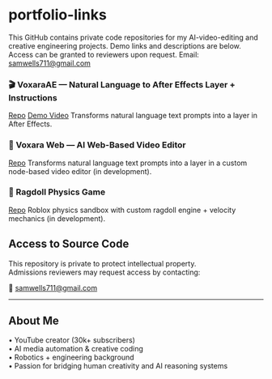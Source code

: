 # portfolio-links
This GitHub contains private code repositories for my AI-video-editing and creative engineering projects. Demo links and descriptions are below. Access can be granted to reviewers upon request. Email: samwells711@gmail.com

### 🎬 VoxaraAE — Natural Language to After Effects Layer + Instructions 
[Repo](https://github.com/AwesomeSauce711/VoxaraAE)
[Demo Video](https://youtu.be/xxxx) 
Transforms natural language text prompts into a layer in After Effects.  

### 🧠 Voxara Web — AI Web-Based Video Editor
[Repo](https://github.com/AwesomeSauce711/VoxaraWeb)
Transforms natural language text prompts into a layer in a custom node-based video editor (in development).

### 🤖 Ragdoll Physics Game
[Repo](https://github.com/AwesomeSauce711/Ragdoll)
Roblox physics sandbox with custom ragdoll engine + velocity mechanics (in development). 


## Access to Source Code

This repository is private to protect intellectual property.  
Admissions reviewers may request access by contacting:

📧 samwells711@gmail.com

---

## About Me

• YouTube creator (30k+ subscribers)  
• AI media automation & creative coding  
• Robotics + engineering background  
• Passion for bridging human creativity and AI reasoning systems

